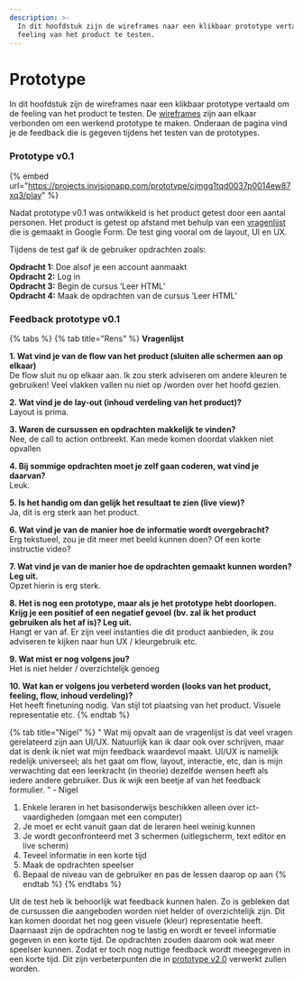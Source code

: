 ```yaml
---
description: >-
  In dit hoofdstuk zijn de wireframes naar een klikbaar prototype vertaald om de
  feeling van het product te testen.
---
```


# Prototype

In dit hoofdstuk zijn de wireframes naar een klikbaar prototype vertaald om de feeling van het product te testen. De [wireframes](../wireframes/) zijn aan elkaar verbonden om een werkend prototype te maken. Onderaan de pagina vind je de feedback die is gegeven tijdens het testen van de prototypes.

### Prototype v0.1

{% embed url="https://projects.invisionapp.com/prototype/cjmgg1tqd0037p0014ew87xq3/play" %}

Nadat prototype v0.1 was ontwikkeld is het product getest door een aantal personen. Het product is getest op afstand met behulp van een [vragenlijst](https://docs.google.com/forms/d/e/1FAIpQLSfbpNNkYPTIcKrvT0lI5hRXQQGeZUPOiGcE0XLqL71qc5Dkzg/viewform?usp=pp_url) die is gemaakt in Google Form. De test ging vooral om de layout, UI en UX. 

Tijdens de test gaf ik de gebruiker opdrachten zoals:

**Opdracht 1:** Doe alsof je een account aanmaakt   
**Opdracht 2:** Log in  
**Opdracht 3:** Begin de cursus ‘Leer HTML’  
**Opdracht 4:** Maak de opdrachten van de cursus ‘Leer HTML’  


### Feedback prototype v0.1

{% tabs %}
{% tab title="Rens" %}
**Vragenlijst**

**1. Wat vind je van de flow van het product \(sluiten alle schermen aan op elkaar\)**  
De flow sluit nu op elkaar aan. Ik zou sterk adviseren om andere kleuren te gebruiken! Veel vlakken vallen nu niet op /worden over het hoofd gezien.

**2. Wat vind je de lay-out \(inhoud verdeling van het product\)?**  
Layout is prima.

**3. Waren de cursussen en opdrachten makkelijk te vinden?**   
Nee, de call to action ontbreekt. Kan mede komen doordat vlakken niet opvallen 

**4. Bij sommige opdrachten moet je zelf gaan coderen, wat vind je daarvan?**  
Leuk.

**5. Is het handig om dan gelijk het resultaat te zien \(live view\)?**  
Ja, dit is erg sterk aan het product.

**6. Wat vind je van de manier hoe de informatie wordt overgebracht?**   
Erg tekstueel, zou je dit meer met beeld kunnen doen? Of een korte instructie video?

**7. Wat vind je van de manier hoe de opdrachten gemaakt kunnen worden? Leg uit.**  
Opzet hierin is erg sterk.

**8. Het is nog een prototype, maar als je het prototype hebt doorlopen. Krijg je een positief of een negatief gevoel \(bv. zal ik het product gebruiken als het af is\)? Leg uit.**  
Hangt er van af. Er zijn veel instanties die dit product aanbieden, ik zou adviseren te kijken naar hun UX / kleurgebruik etc.

**9. Wat mist er nog volgens jou?**  
Het is niet helder / overzichtelijk genoeg

**10. Wat kan er volgens jou verbeterd worden \(looks van het product, feeling, flow, inhoud verdeling\)?**  
Het heeft finetuning nodig. Van stijl tot plaatsing van het product. Visuele representatie etc.
{% endtab %}

{% tab title="Nigel" %}
" Wat mij opvalt aan de vragenlijst is dat veel vragen gerelateerd zijn aan UI/UX. Natuurlijk kan ik daar ook over schrijven, maar dat is denk ik niet wat mijn feedback waardevol maakt. UI/UX is namelijk redelijk universeel; als het gaat om flow, layout, interactie, etc, dan is mijn verwachting dat een leerkracht \(in theorie\) dezelfde wensen heeft als iedere andere gebruiker. Dus ik wijk een beetje af van het feedback formulier. " - Nigel

1. Enkele leraren in het basisonderwijs beschikken alleen over ict-vaardigheden \(omgaan met een computer\)
2. Je moet er echt vanuit gaan dat de leraren heel weinig kunnen
3. Je wordt geconfronteerd met 3 schermen \(uitlegscherm, text editor en live scherm\)
4. Teveel informatie in een korte tijd
5. Maak de opdrachten speelser 
6. Bepaal de niveau van de gebruiker en pas de lessen daarop op aan
{% endtab %}
{% endtabs %}

Uit de test heb ik behoorlijk wat feedback kunnen halen. Zo is gebleken dat de cursussen die aangeboden worden niet helder of overzichtelijk zijn. Dit kan komen doordat het nog geen visuele \(kleur\) representatie heeft. Daarnaast zijn de opdrachten nog te lastig en wordt er teveel informatie gegeven in een korte tijd. De opdrachten zouden daarom ook wat meer speelser kunnen. Zodat er toch nog nuttige feedback wordt meegegeven in een korte tijd. Dit zijn verbeterpunten die in [prototype v2.0](prototype-v2.0.md) verwerkt zullen worden. 

